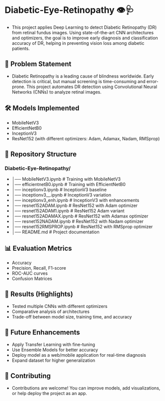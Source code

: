 # Diabetic-Eye-Retinopathy 👁️🩺
- This project applies Deep Learning to detect Diabetic Retinopathy (DR) from retinal fundus images. Using state-of-the-art CNN architectures and optimizers, the goal is to improve early diagnosis and classification accuracy of DR, helping in preventing vision loss among diabetic patients.

## 📌 Problem Statement
- Diabetic Retinopathy is a leading cause of blindness worldwide. Early detection is critical, but manual screening is time-consuming and error-prone. This project automates DR detection using Convolutional Neural Networks (CNNs) to analyze retinal images.

## 🛠️ Models Implemented
- MobileNetV3
- EfficientNetB0
- InceptionV3
- ResNet152 (with different optimizers: Adam, Adamax, Nadam, RMSprop)

## 📂 Repository Structure
### Diabetic-Eye-Retinopathy/
- │── MobileNetV3.ipynb              # Training with MobileNetV3
- │── efficientnetB0.ipynb           # Training with EfficientNetB0
- │── inceptionv3.ipynb              # InceptionV3 baseline
- │── inceptionv3__.ipynb            # InceptionV3 variation
- │── inceptionv3_enh.ipynb          # InceptionV3 with enhancements
- │── resnet152ADAM.ipynb            # ResNet152 with Adam optimizer
- │── resnet152ADAM1.ipynb           # ResNet152 Adam variant
- │── resnet152ADAMAX.ipynb          # ResNet152 with Adamax optimizer
- │── resnet152NADAM.ipynb           # ResNet152 with Nadam optimizer
- │── resnet152RMSPROP.ipynb         # ResNet152 with RMSprop optimizer
- │── README.md                      # Project documentation

## 📊 Evaluation Metrics
- Accuracy
- Precision, Recall, F1-score
- ROC-AUC curves
- Confusion Matrices

## 🎯 Results (Highlights)
- Tested multiple CNNs with different optimizers
- Comparative analysis of architectures
- Trade-off between model size, training time, and accuracy

## 📑 Future Enhancements
- Apply Transfer Learning with fine-tuning
- Use Ensemble Models for better accuracy
- Deploy model as a web/mobile application for real-time diagnosis
- Expand dataset for higher generalization

## 🤝 Contributing
- Contributions are welcome! You can improve models, add visualizations, or help deploy the project as an app.
